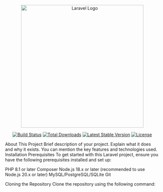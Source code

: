 <p align="center"><img src="https://raw.githubusercontent.com/laravel/art/master/logo-lockup/5%20SVG/2%20CMYK/1%20Full%20Color/laravel-logolockup-cmyk-red.svg" width="400" alt="Laravel Logo"></p>
<p align="center">
<a href="https://github.com/yourusername/yourproject/actions"><img src="https://github.com/yourusername/yourproject/workflows/tests/badge.svg" alt="Build Status"></a>
<a href="https://packagist.org/packages/laravel/framework"><img src="https://img.shields.io/packagist/dt/laravel/framework" alt="Total Downloads"></a>
<a href="https://packagist.org/packages/laravel/framework"><img src="https://img.shields.io/packagist/v/laravel/framework" alt="Latest Stable Version"></a>
<a href="https://packagist.org/packages/laravel/framework"><img src="https://img.shields.io/packagist/l/laravel/framework" alt="License"></a>
</p>
About This Project
Brief description of your project. Explain what it does and why it exists. You can mention the key features and technologies used.
Installation
Prerequisites
To get started with this Laravel project, ensure you have the following prerequisites installed and set up:

PHP 8.1 or later
Composer
Node.js 18.x or later (recommended to use Node.js 20.x or later)
MySQL/PostgreSQL/SQLite
Git

Cloning the Repository
Clone the repository using the following command:
